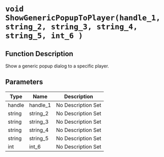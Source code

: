 # `void ShowGenericPopupToPlayer(handle_1, string_2, string_3, string_4, string_5, int_6 )`
## Function Description
Show a generic popup dialog to a specific player.
## Parameters
Type|Name|Description
--|--|--
handle|handle_1|No Description Set
string|string_2|No Description Set
string|string_3|No Description Set
string|string_4|No Description Set
string|string_5|No Description Set
int|int_6|No Description Set
